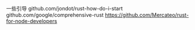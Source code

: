 
一些引导
github.com/jondot/rust-how-do-i-start
github.com/google/comprehensive-rust
https://github.com/Mercateo/rust-for-node-developers